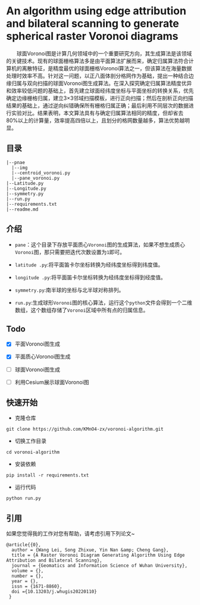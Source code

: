 # An algorithm using edge attribution and bilateral scanning to generate spherical raster Voronoi diagrams

&emsp;&emsp;球面Voronoi图是计算几何领域中的一个重要研究方向，其生成算法是该领域的关键技术。现有的球面栅格算法多是由平面算法扩展而来，确定归属算法符合计算机的离散特征，是精度最优的球面栅格Voronoi算法之一，但该算法在海量数据处理时效率不高。针对这一问题，以正八面体剖分格网作为基础，提出一种结合边缘归属与双向扫描的球面Voronoi图生成算法。在深入探究确定归属算法精度优异和效率较低问题的基础上，首先建立球面经纬度坐标与平面坐标的转换关系，优先确定边缘栅格归属，建立3×3邻域扫描模板，进行正向扫描；然后在剖析正向扫描结果的基础上，通过逆向纠错确保所有栅格归属正确；最后利用不同层次的数据进行实验对比。结果表明，本文算法具有与确定归属算法相同的精度，但却省去80%以上的计算量，效率提高四倍以上，且划分的格网数量越多，算法优势越明显。

## 目录

```
|--pnae
  |--img
  |--centroid_voronoi.py
  |--pane_voronoi.py
|--Latitude.py
|--Longitude.py
|--symmetry.py
|--run.py
|--requirements.txt
|--readme.md
```

## 介绍

- `pane`：这个目录下存放平面质心`Voronoi`图的生成算法，如果不想生成质心`Voronoi`图，那只需要把迭代次数设置为`1`即可。


- `latitude .py`:将平面笛卡尔坐标转换为经纬度坐标得到纬度值。
- `longitude .py`:将平面笛卡尔坐标转换为经纬度坐标得到经度值。
- `symmetry.py`:南半球的坐标与北半球对称排列。
- `run.py`:生成球形`Voronoi`图的核心算法，运行这个`python`文件会得到一个二维数组，这个数组存储了`Voronoi`区域中所有点的归属信息。

## Todo

- [x] 平面Voronoi图生成
- [x] 平面质心Voronoi图生成
- [ ] 球面Voronoi图生成
- [ ] 利用Cesium展示球面Voronoi图


## 快速开始

- 克隆仓库

`git clone https://github.com/KMnO4-zx/voronoi-algorithm.git`

- 切换工作目录

`cd voronoi-algorithm`

- 安装依赖

`pip install -r requirements.txt`

- 运行代码

`python run.py`

## 引用

如果您觉得我的工作对您有帮助，请考虑引用下列论文~

```
@article{{0},
  author = {Wang Lei, Song Zhixue, Yin Nan &amp; Cheng Gang},
  title = {A Raster Voronoi Diagram Generating Algorithm Using Edge Attribution and Bilateral Scanning},
  journal = {Geomatics and Information Science of Wuhan University},
  volume = {},
  number = {},
  year = {},
  issn = {1671-8860},
  doi ={10.13203/j.whugis20220110}
 }
```

